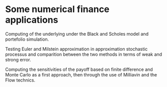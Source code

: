 # Some numerical finance applications

Computing of the underlying under the Black and Scholes model and portefolio simulation. 

Testing Euler and Milstein approximation in approximation stochastic processus and comparition between the two methods in terms of weak and strong error. 

Computing the sensitivities of the payoff based on finite difference and Monte Carlo as a first approach, then through the use of Milliavin and the Flow technics. 
